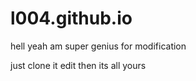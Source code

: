 # l004.github.io

hell yeah am super genius for modification

just clone it edit then its all yours
